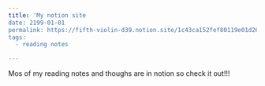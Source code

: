 ```yaml
---
title: 'My notion site
date: 2199-01-01
permalink: https://fifth-violin-d39.notion.site/1c43ca152fef80119e01d261dedcc0cb?v=1c43ca152fef8086b987000c48206850&pvs=4/
tags:
  - reading notes

---
```


Mos of my reading notes and thoughs are in notion so check it out!!!
